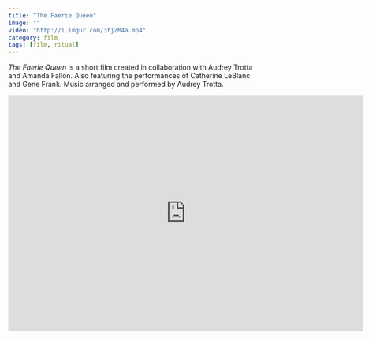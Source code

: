 ```yaml
---
title: "The Faerie Queen"
image: ""
video: "http://i.imgur.com/3tjZM4a.mp4"
category: film
tags: [film, ritual]
---
```


_The Faerie Queen_ is a short film created in collaboration with Audrey Trotta and Amanda Fallon. Also featuring the performances of Catherine LeBlanc and Gene Frank. Music arranged and performed by Audrey Trotta.

<div class="vimeo"><iframe src="https://player.vimeo.com/video/141718407" width="720" height="478" frameborder="0" webkitallowfullscreen mozallowfullscreen allowfullscreen></iframe></div>
